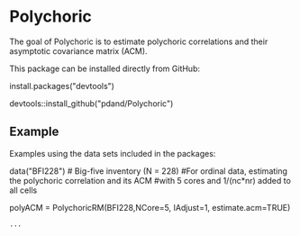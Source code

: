 # Polychoric

The goal of Polychoric is to estimate polychoric correlations and their asymptotic covariance matrix (ACM).



This package can be installed directly from GitHub:

install.packages("devtools")

devtools::install_github("pdand/Polychoric")



## Example

Examples using the data sets included in the packages:

data("BFI228")                   # Big-five inventory (N = 228)
#For ordinal data, estimating the polychoric correlation and its ACM
#with 5 cores and 1/(nc*nr) added to all cells

polyACM = PolychoricRM(BFI228,NCore=5, IAdjust=1, estimate.acm=TRUE)
```R
...
```
